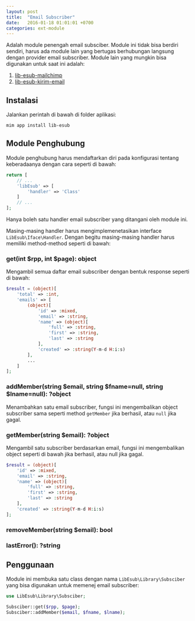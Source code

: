 ```yaml
---
layout: post
title:  "Email Subscriber"
date:   2016-01-18 01:01:01 +0700
categories: ext-module
---
```


Adalah module penengah email subsciber. Module ini tidak bisa berdiri
sendiri, harus ada module lain yang bertugas berhubungan langsung dengan
provider email subscriber. Module lain yang mungkin bisa digunakan untuk
saat ini adalah:

1. [lib-esub-mailchimp](https://github.com/getmim/lib-esub-mailchimp)
1. [lib-esub-kirim-email](https://github.com/getmim/lib-esub-kirim-email)

## Instalasi

Jalankan perintah di bawah di folder aplikasi:

```
mim app install lib-esub
```

## Module Penghubung

Module penghubung harus mendaftarkan diri pada konfigurasi tentang 
keberadaanya dengan cara seperti di bawah:

```php
return [
    // ...
    'libEsub' => [
        'handler' => 'Class'
    ]
    // ...
];
```

Hanya boleh satu handler email subscriber yang ditangani oleh module ini.

Masing-masing handler harus mengimplemenetasikan interface `LibEsub\Iface\Handler`.
Dengan begitu masing-masing handler harus memiliki method-method seperti di bawah:

### get(int $rpp, int $page): object

Mengambil semua daftar email subscriber dengan bentuk response seperti di bawah:

```php
$result = (object)[
    'total' => :int,
    'emails' => [
        (object)[
            'id' => :mixed,
            'email' => :string,
            'name' => (object)[
                'full' => :string,
                'first' => :string,
                'last' => :string
            ],
            'created' => :string(Y-m-d H:i:s)
        ],
        ...
    ]
];
```

### addMember(string $email, string $fname=null, string $lname=null): ?object

Menambahkan satu email subscriber, fungsi ini mengembalikan object subscriber
sama seperti method `getMember` jika berhasil, atau `null` jika gagal.

### getMember(string $email): ?object

Mengambil satu subscriber berdasarkan email, fungsi ini mengembalikan object
seperti di bawah jika berhasil, atau null jika gagal.

```php
$result = (object)[
    'id' => :mixed,
    'email' => :string,
    'name' => (object)[
        'full' => :string,
        'first' => :string,
        'last' => :string
    ],
    'created' => :string(Y-m-d H:i:s)
];
```

### removeMember(string $email): bool

### lastError(): ?string

## Penggunaan

Module ini membuka satu class dengan nama `LibEsub\Library\Subsciber` yang bisa
digunakan untuk memenej email subscriber:

```php
use LibEsub\Library\Subsciber;

Subsciber::get($rpp, $page);
Subsciber::addMember($email, $fname, $lname);
```